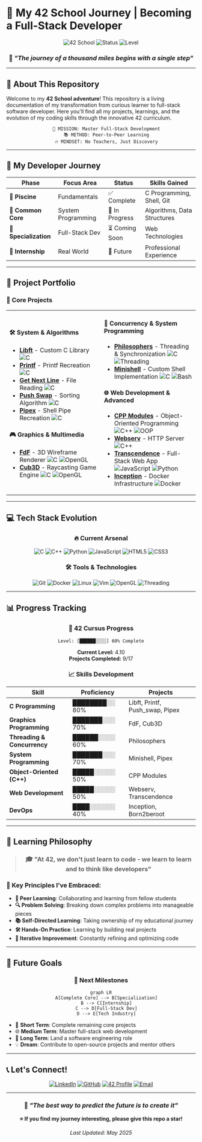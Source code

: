 # 🚀 My 42 School Journey | Becoming a Full-Stack Developer

<div align="center">
  
![42 School](https://img.shields.io/badge/42-School-000000?style=for-the-badge&logo=42&logoColor=white)
![Status](https://img.shields.io/badge/Status-In%20Progress-orange?style=for-the-badge)
![Level](https://img.shields.io/badge/Level-5.29-blue?style=for-the-badge)

### 💫 *"The journey of a thousand miles begins with a single step"*

</div>

---

## 🌟 About This Repository

Welcome to my **42 School adventure**! This repository is a living documentation of my transformation from curious learner to full-stack software developer. Here you'll find all my projects, learnings, and the evolution of my coding skills through the innovative 42 curriculum.

<div align="center">

```ascii
    🎯 MISSION: Master Full-Stack Development
    📚 METHOD: Peer-to-Peer Learning
    🔥 MINDSET: No Teachers, Just Discovery
```

</div>

---

## 🎨 My Developer Journey

<div align="center">

| Phase | Focus Area | Status | Skills Gained |
|-------|------------|--------|---------------|
| 🌱 **Piscine** | Fundamentals | ✅ Complete | C Programming, Shell, Git |
| 🔧 **Common Core** | System Programming | 🔄 In Progress | Algorithms, Data Structures |
| 🎯 **Specialization** | Full-Stack Dev | ⏳ Coming Soon | Web Technologies |
| 🚀 **Internship** | Real World | 📅 Future | Professional Experience |

</div>

---

## 📂 Project Portfolio

### 🥇 Core Projects

<table>
<tr>
<td width="50%">

#### 🛠️ **System & Algorithms**
- **[Libft](./libft)** - Custom C Library
  ![C](https://img.shields.io/badge/C-00599C?style=flat&logo=c&logoColor=white)
- **[Printf](./ft_printf)** - Printf Recreation
  ![C](https://img.shields.io/badge/C-00599C?style=flat&logo=c&logoColor=white)
- **[Get Next Line](./get_next_line)** - File Reading
  ![C](https://img.shields.io/badge/C-00599C?style=flat&logo=c&logoColor=white)
- **[Push Swap](./push_swap)** - Sorting Algorithm
  ![C](https://img.shields.io/badge/C-00599C?style=flat&logo=c&logoColor=white)
- **[Pipex](./pipex)** - Shell Pipe Recreation
  ![C](https://img.shields.io/badge/C-00599C?style=flat&logo=c&logoColor=white)

#### 🎮 **Graphics & Multimedia**
- **[FdF](./fdf)** - 3D Wireframe Renderer
  ![C](https://img.shields.io/badge/C-00599C?style=flat&logo=c&logoColor=white)
  ![OpenGL](https://img.shields.io/badge/OpenGL-5586A4?style=flat&logo=opengl&logoColor=white)
- **[Cub3D](./cub3d)** - Raycasting Game Engine
  ![C](https://img.shields.io/badge/C-00599C?style=flat&logo=c&logoColor=white)
  ![OpenGL](https://img.shields.io/badge/OpenGL-5586A4?style=flat&logo=opengl&logoColor=white)

</td>
<td width="50%">

#### 🧠 **Concurrency & System Programming**
- **[Philosophers](./philosophers)** - Threading & Synchronization
  ![C](https://img.shields.io/badge/C-00599C?style=flat&logo=c&logoColor=white)
  ![Threading](https://img.shields.io/badge/Threading-FF6B6B?style=flat)
- **[Minishell](./minishell)** - Custom Shell Implementation
  ![C](https://img.shields.io/badge/C-00599C?style=flat&logo=c&logoColor=white)
  ![Bash](https://img.shields.io/badge/Bash-4EAA25?style=flat&logo=gnubash&logoColor=white)

#### 🌐 **Web Development & Advanced**
- **[CPP Modules](./cpp_modules)** - Object-Oriented Programming
  ![C++](https://img.shields.io/badge/C++-00599C?style=flat&logo=c%2B%2B&logoColor=white)
  ![OOP](https://img.shields.io/badge/OOP-FF9500?style=flat)
- **[Webserv](./webserv)** - HTTP Server
  ![C++](https://img.shields.io/badge/C++-00599C?style=flat&logo=c%2B%2B&logoColor=white)
- **[Transcendence](./transcendence)** - Full-Stack Web App
  ![JavaScript](https://img.shields.io/badge/JavaScript-F7DF1E?style=flat&logo=javascript&logoColor=black)
  ![Python](https://img.shields.io/badge/Python-3776AB?style=flat&logo=python&logoColor=white)
- **[Inception](./inception)** - Docker Infrastructure
  ![Docker](https://img.shields.io/badge/Docker-2496ED?style=flat&logo=docker&logoColor=white)

</td>
</tr>
</table>

---

## 💻 Tech Stack Evolution

<div align="center">

### 🔥 Current Arsenal

![C](https://img.shields.io/badge/C-00599C?style=for-the-badge&logo=c&logoColor=white)
![C++](https://img.shields.io/badge/C++-00599C?style=for-the-badge&logo=c%2B%2B&logoColor=white)
![Python](https://img.shields.io/badge/Python-3776AB?style=for-the-badge&logo=python&logoColor=white)
![JavaScript](https://img.shields.io/badge/JavaScript-F7DF1E?style=for-the-badge&logo=javascript&logoColor=black)
![HTML5](https://img.shields.io/badge/HTML5-E34F26?style=for-the-badge&logo=html5&logoColor=white)
![CSS3](https://img.shields.io/badge/CSS3-1572B6?style=for-the-badge&logo=css3&logoColor=white)

### 🛠️ Tools & Technologies

![Git](https://img.shields.io/badge/Git-F05032?style=for-the-badge&logo=git&logoColor=white)
![Docker](https://img.shields.io/badge/Docker-2496ED?style=for-the-badge&logo=docker&logoColor=white)
![Linux](https://img.shields.io/badge/Linux-FCC624?style=for-the-badge&logo=linux&logoColor=black)
![Vim](https://img.shields.io/badge/VIM-019733?style=for-the-badge&logo=vim&logoColor=white)
![OpenGL](https://img.shields.io/badge/OpenGL-5586A4?style=for-the-badge&logo=opengl&logoColor=white)
![Threading](https://img.shields.io/badge/Threading-FF6B6B?style=for-the-badge&logo=&logoColor=white)

</div>

---

## 📊 Progress Tracking

<div align="center">

### 🎯 42 Cursus Progress

```
Level: [██████░░░░] 60% Complete
```

**Current Level:** 4.10  
**Projects Completed:** 9/17    

### 📈 Skills Development

| Skill | Proficiency | Projects |
|-------|-------------|----------|
| **C Programming** | ████████░░ 80% | Libft, Printf, Push_swap, Pipex |
| **Graphics Programming** | ███████░░░ 70% | FdF, Cub3D |
| **Threading & Concurrency** | ██████░░░░ 60% | Philosophers |
| **System Programming** | ███████░░░ 70% | Minishell, Pipex |
| **Object-Oriented (C++)** | █████░░░░░ 50% | CPP Modules |
| **Web Development** | █████░░░░░ 50% | Webserv, Transcendence |
| **DevOps** | ████░░░░░░ 40% | Inception, Born2beroot |

</div>

---

## 🌈 Learning Philosophy

<div align="center">

> ### 🎓 "At 42, we don't just learn to code - we learn to learn and to think like developers"

</div>

### 🔑 Key Principles I've Embraced:

- **🤝 Peer Learning**: Collaborating and learning from fellow students
- **🔍 Problem Solving**: Breaking down complex problems into manageable pieces
- **📚 Self-Directed Learning**: Taking ownership of my educational journey
- **🛠️ Hands-On Practice**: Learning by building real projects
- **🔄 Iterative Improvement**: Constantly refining and optimizing code

---

## 🎯 Future Goals

<div align="center">

### 🚀 **Next Milestones**

```mermaid
graph LR
    A[Complete Core] --> B[Specialization]
    B --> C[Internship]
    C --> D[Full-Stack Dev]
    D --> E[Tech Industry]
```

</div>

- 🎯 **Short Term**: Complete remaining core projects
- 🌐 **Medium Term**: Master full-stack web development
- 🚀 **Long Term**: Land a software engineering role
- 💡 **Dream**: Contribute to open-source projects and mentor others

---

## 📞 Let's Connect!

<div align="center">

[![LinkedIn](https://img.shields.io/badge/LinkedIn-0077B5?style=for-the-badge&logo=linkedin&logoColor=white)](your-linkedin-url)
[![GitHub](https://img.shields.io/badge/GitHub-100000?style=for-the-badge&logo=github&logoColor=white)](https://github.com/ValGSgit)
[![42 Profile](https://img.shields.io/badge/42-Profile-000000?style=for-the-badge&logo=42&logoColor=white)](https://profile.intra.42.fr/users/vagarcia)
[![Email](https://img.shields.io/badge/Email-D14836?style=for-the-badge&logo=gmail&logoColor=white)](mailto:entinosusini@gmail.com)

---

### 💭 *"The best way to predict the future is to create it"*

**⭐ If you find my journey interesting, please give this repo a star!**

*Last Updated: May 2025*

</div>
